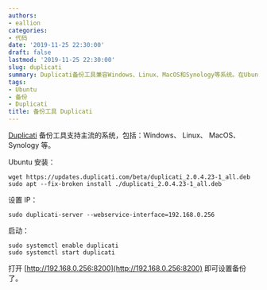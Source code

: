 ```yaml
---
authors:
- eallion
categories:
- 代码
date: '2019-11-25 22:30:00'
draft: false
lastmod: '2019-11-25 22:30:00'
slug: duplicati
summary: Duplicati备份工具兼容Windows、Linux、MacOS和Synology等系统。在Ubuntu上安装需下载deb包并用apt修复依赖，通过命令指定IP地址后启用服务。访问指定地址的8200端口即可配置备份任务。
tags:
- Ubuntu
- 备份
- Duplicati
title: 备份工具 Duplicati
---
```


[Duplicati](https://www.duplicati.com/download) 备份工具支持主流的系统，包括：Windows、 Linux、 MacOS、 Synology 等。

Ubuntu 安装：

```
wget https://updates.duplicati.com/beta/duplicati_2.0.4.23-1_all.deb
sudo apt --fix-broken install ./duplicati_2.0.4.23-1_all.deb
```

设置 IP：

```
sudo duplicati-server --webservice-interface=192.168.0.256
```

启动：

```
sudo systemctl enable duplicati
sudo systemctl start duplicati
```

打开 [http://192.168.0.256:8200](http://192.168.0.256:8200) 即可设置备份了。